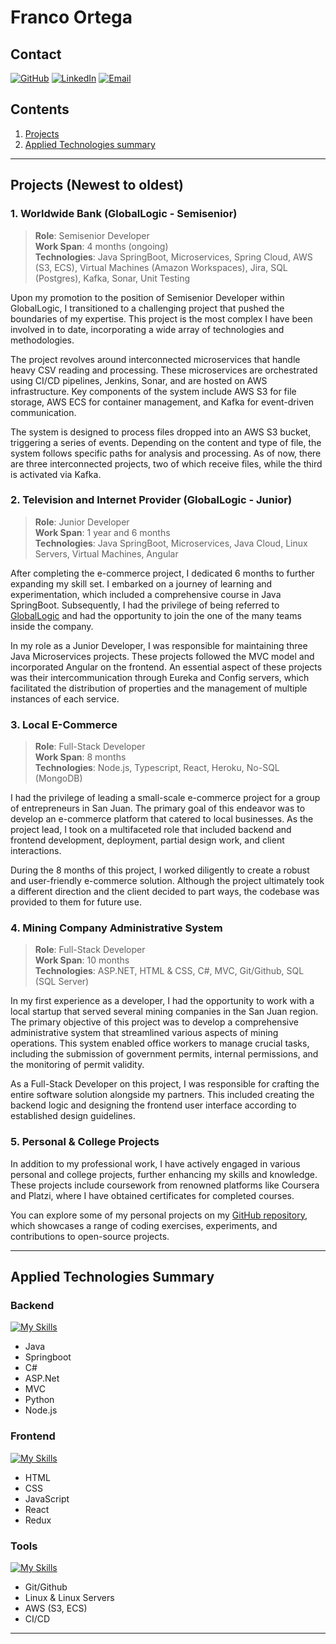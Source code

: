 # Franco Ortega

## Contact

[![GitHub](https://img.shields.io/badge/GitHub-Profile-blue?style=flat-square&logo=github)](https://github.com/ortegafran97)
[![LinkedIn](https://img.shields.io/badge/LinkedIn-Profile-blue?style=flat-square&logo=linkedin)](https://www.linkedin.com/in/ortega-franco)
[![Email](https://img.shields.io/badge/Gmail-D14836?style=for-the-badge&logo=gmail&logoColor=white)](mailto:tu@email.com)

## Contents

1. [Projects](#projects-newest-to-oldest)
2. [Applied Technologies summary](#applied-technologies-summary)

---

## Projects (Newest to oldest)

### 1. Worldwide Bank (GlobalLogic - Semisenior)

> **Role**: Semisenior Developer  
> **Work Span**: 4 months (ongoing)  
> **Technologies**: Java SpringBoot, Microservices, Spring Cloud, AWS (S3, ECS), Virtual Machines (Amazon Workspaces), Jira, SQL (Postgres), Kafka, Sonar, Unit Testing

Upon my promotion to the position of Semisenior Developer within GlobalLogic, I transitioned to a challenging project that pushed the boundaries of my expertise. This project is the most complex I have been involved in to date, incorporating a wide array of technologies and methodologies.

The project revolves around interconnected microservices that handle heavy CSV reading and processing. These microservices are orchestrated using CI/CD pipelines, Jenkins, Sonar, and are hosted on AWS infrastructure. Key components of the system include AWS S3 for file storage, AWS ECS for container management, and Kafka for event-driven communication.

The system is designed to process files dropped into an AWS S3 bucket, triggering a series of events. Depending on the content and type of file, the system follows specific paths for analysis and processing. As of now, there are three interconnected projects, two of which receive files, while the third is activated via Kafka.

### 2. Television and Internet Provider (GlobalLogic - Junior)

> **Role**: Junior Developer  
> **Work Span**: 1 year and 6 months  
> **Technologies**: Java SpringBoot, Microservices, Java Cloud, Linux Servers, Virtual Machines, Angular

After completing the e-commerce project, I dedicated 6 months to further expanding my skill set. I embarked on a journey of learning and experimentation, which included a comprehensive course in Java SpringBoot. Subsequently, I had the privilege of being referred to [GlobalLogic](https://www.globallogic.com/latam/) and had the opportunity to join the one of the many teams inside the company.

In my role as a Junior Developer, I was responsible for maintaining three Java Microservices projects. These projects followed the MVC model and incorporated Angular on the frontend. An essential aspect of these projects was their intercommunication through Eureka and Config servers, which facilitated the distribution of properties and the management of multiple instances of each service.

### 3. Local E-Commerce

> **Role**: Full-Stack Developer  
> **Work Span**: 8 months  
> **Technologies**: Node.js, Typescript, React, Heroku, No-SQL (MongoDB)

I had the privilege of leading a small-scale e-commerce project for a group of entrepreneurs in San Juan. The primary goal of this endeavor was to develop an e-commerce platform that catered to local businesses. As the project lead, I took on a multifaceted role that included backend and frontend development, deployment, partial design work, and client interactions.

During the 8 months of this project, I worked diligently to create a robust and user-friendly e-commerce solution. Although the project ultimately took a different direction and the client decided to part ways, the codebase was provided to them for future use.

### 4. Mining Company Administrative System

> **Role**: Full-Stack Developer  
> **Work Span**: 10 months  
> **Technologies**: ASP.NET, HTML & CSS, C#, MVC, Git/Github, SQL (SQL Server)

In my first experience as a developer, I had the opportunity to work with a local startup that served several mining companies in the San Juan region. The primary objective of this project was to develop a comprehensive administrative system that streamlined various aspects of mining operations. This system enabled office workers to manage crucial tasks, including the submission of government permits, internal permissions, and the monitoring of permit validity.

As a Full-Stack Developer on this project, I was responsible for crafting the entire software solution alongside my partners. This included creating the backend logic and designing the frontend user interface according to established design guidelines.

### 5. Personal & College Projects

In addition to my professional work, I have actively engaged in various personal and college projects, further enhancing my skills and knowledge. These projects include coursework from renowned platforms like Coursera and Platzi, where I have obtained certificates for completed courses.

You can explore some of my personal projects on my [GitHub repository](https://github.com/ortegafran97?tab=repositories), which showcases a range of coding exercises, experiments, and contributions to open-source projects.

---

## Applied Technologies Summary

### Backend

[![My Skills](https://skillicons.dev/icons?i=java,spring,cs,dotnet,python,nodejs&theme=dark)](https://skillicons.dev)

- Java
- Springboot
- C#
- ASP.Net
- MVC
- Python
- Node.js

### Frontend

[![My Skills](https://skillicons.dev/icons?i=html,css,js,react,redux&theme=dark)](https://skillicons.dev)

- HTML
- CSS
- JavaScript
- React
- Redux

### Tools

[![My Skills](https://skillicons.dev/icons?i=git,github,gitlab,aws,linux&theme=dark)](https://skillicons.dev)

- Git/Github
- Linux & Linux Servers
- AWS (S3, ECS)
- CI/CD

---
